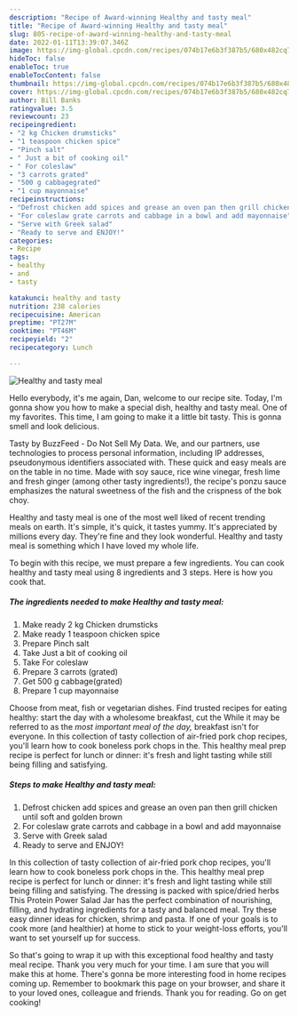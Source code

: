 ```yaml
---
description: "Recipe of Award-winning Healthy and tasty meal"
title: "Recipe of Award-winning Healthy and tasty meal"
slug: 805-recipe-of-award-winning-healthy-and-tasty-meal
date: 2022-01-11T13:39:07.346Z
image: https://img-global.cpcdn.com/recipes/074b17e6b3f387b5/680x482cq70/healthy-and-tasty-meal-recipe-main-photo.jpg
hideToc: false
enableToc: true
enableTocContent: false
thumbnail: https://img-global.cpcdn.com/recipes/074b17e6b3f387b5/680x482cq70/healthy-and-tasty-meal-recipe-main-photo.jpg
cover: https://img-global.cpcdn.com/recipes/074b17e6b3f387b5/680x482cq70/healthy-and-tasty-meal-recipe-main-photo.jpg
author: Bill Banks
ratingvalue: 3.5
reviewcount: 23
recipeingredient:
- "2 kg Chicken drumsticks"
- "1 teaspoon chicken spice"
- "Pinch salt"
- " Just a bit of cooking oil"
- " For coleslaw"
- "3 carrots grated"
- "500 g cabbagegrated"
- "1 cup mayonnaise"
recipeinstructions:
- "Defrost chicken add spices and grease an oven pan then grill chicken until soft and golden brown"
- "For coleslaw grate carrots and cabbage in a bowl and add mayonnaise"
- "Serve with Greek salad"
- "Ready to serve and ENJOY!"
categories:
- Recipe
tags:
- healthy
- and
- tasty

katakunci: healthy and tasty 
nutrition: 238 calories
recipecuisine: American
preptime: "PT27M"
cooktime: "PT46M"
recipeyield: "2"
recipecategory: Lunch

---
```



![Healthy and tasty meal](https://img-global.cpcdn.com/recipes/074b17e6b3f387b5/680x482cq70/healthy-and-tasty-meal-recipe-main-photo.jpg)

Hello everybody, it's me again, Dan, welcome to our recipe site. Today, I'm gonna show you how to make a special dish, healthy and tasty meal. One of my favorites. This time, I am going to make it a little bit tasty. This is gonna smell and look delicious.

Tasty by BuzzFeed - Do Not Sell My Data. We, and our partners, use technologies to process personal information, including IP addresses, pseudonymous identifiers associated with. These quick and easy meals are on the table in no time. Made with soy sauce, rice wine vinegar, fresh lime and fresh ginger (among other tasty ingredients!), the recipe&#39;s ponzu sauce emphasizes the natural sweetness of the fish and the crispness of the bok choy.

Healthy and tasty meal is one of the most well liked of recent trending meals on earth. It's simple, it's quick, it tastes yummy. It's appreciated by millions every day. They're fine and they look wonderful. Healthy and tasty meal is something which I have loved my whole life.


To begin with this recipe, we must prepare a few ingredients. You can cook healthy and tasty meal using 8 ingredients and 3 steps. Here is how you cook that.

<!--inarticleads1-->

##### The ingredients needed to make Healthy and tasty meal:

1. Make ready 2 kg Chicken drumsticks
1. Make ready 1 teaspoon chicken spice
1. Prepare Pinch salt
1. Take  Just a bit of cooking oil
1. Take  For coleslaw
1. Prepare 3 carrots (grated)
1. Get 500 g cabbage(grated)
1. Prepare 1 cup mayonnaise


Choose from meat, fish or vegetarian dishes. Find trusted recipes for eating healthy: start the day with a wholesome breakfast, cut the While it may be referred to as the *most important meal of the day,* breakfast isn&#39;t for everyone. In this collection of tasty collection of air-fried pork chop recipes, you&#39;ll learn how to cook boneless pork chops in the. This healthy meal prep recipe is perfect for lunch or dinner: it&#39;s fresh and light tasting while still being filling and satisfying. 

<!--inarticleads2-->

##### Steps to make Healthy and tasty meal:

1. Defrost chicken add spices and grease an oven pan then grill chicken until soft and golden brown
1. For coleslaw grate carrots and cabbage in a bowl and add mayonnaise
1. Serve with Greek salad
1. Ready to serve and ENJOY!

In this collection of tasty collection of air-fried pork chop recipes, you&#39;ll learn how to cook boneless pork chops in the. This healthy meal prep recipe is perfect for lunch or dinner: it&#39;s fresh and light tasting while still being filling and satisfying. The dressing is packed with spice/dried herbs This Protein Power Salad Jar has the perfect combination of nourishing, filling, and hydrating ingredients for a tasty and balanced meal. Try these easy dinner ideas for chicken, shrimp and pasta. If one of your goals is to cook more (and healthier) at home to stick to your weight-loss efforts, you&#39;ll want to set yourself up for success. 

So that's going to wrap it up with this exceptional food healthy and tasty meal recipe. Thank you very much for your time. I am sure that you will make this at home. There's gonna be more interesting food in home recipes coming up. Remember to bookmark this page on your browser, and share it to your loved ones, colleague and friends. Thank you for reading. Go on get cooking!
